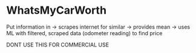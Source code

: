 # WhatsMyCarWorth
Put information in -> scrapes internet for similar -> provides mean -> uses ML with filtered, scraped data (odometer reading) to find price

DONT USE THIS FOR COMMERCIAL USE
